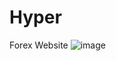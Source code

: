 # Hyper
Forex Website
![image](https://github.com/user-attachments/assets/0f83f561-a3c8-476e-af61-d49c7f66ef33)
